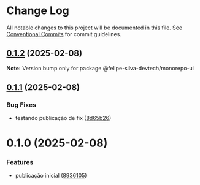# Change Log

All notable changes to this project will be documented in this file.
See [Conventional Commits](https://conventionalcommits.org) for commit guidelines.

## [0.1.2](https://github.com/felipe-silva-devtech/monorepo-with-lerna/compare/@felipe-silva-devtech/monorepo-ui@0.1.1...@felipe-silva-devtech/monorepo-ui@0.1.2) (2025-02-08)

**Note:** Version bump only for package @felipe-silva-devtech/monorepo-ui

## [0.1.1](https://github.com/felipe-silva-devtech/monorepo-with-lerna/compare/@felipe-silva-devtech/monorepo-ui@0.1.0...@felipe-silva-devtech/monorepo-ui@0.1.1) (2025-02-08)

### Bug Fixes

- testando publicação de fix ([8d65b26](https://github.com/felipe-silva-devtech/monorepo-with-lerna/commit/8d65b261f53abb04604b9b190cf48bc56b2a0ffd))

# 0.1.0 (2025-02-08)

### Features

- publicação inicial ([8936105](https://github.com/felipe-silva-devtech/monorepo-with-lerna/commit/89361053a0198705b52396e7cf9d98f11af6cf6b))
